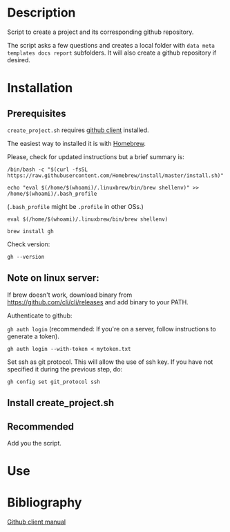 # Description

Script to create a project and its corresponding github repository.

The script asks a few questions and creates a local folder with `data meta templates docs report` subfolders. It will also create a github repository if desired. 

# Installation 

## Prerequisites

`create_project.sh` requires [github client](https://github.com/cli/cli) installed. 

The easiest way to installed it is with [Homebrew](https://brew.sh/). 

Please, check for updated instructions but a brief summary is:

`/bin/bash -c "$(curl -fsSL https://raw.githubusercontent.com/Homebrew/install/master/install.sh)"`

`echo "eval $(/home/$(whoami)/.linuxbrew/bin/brew shellenv)" >> /home/$(whoami)/.bash_profile`

(`.bash_profile` might be `.profile` in other OSs.)

`eval $(/home/$(whoami)/.linuxbrew/bin/brew shellenv)`

`brew install gh`

Check version:

`gh --version`


## Note on linux server:

If brew doesn't work, download binary from https://github.com/cli/cli/releases and add binary to your PATH.


Authenticate to github:

`gh auth login` (recommended: If you're on a server, follow instructions to generate a token).

`gh auth login --with-token < mytoken.txt`

Set ssh as git protocol. This will allow the use of ssh key. If you have not specified it during the previous step, do:

`gh config set git_protocol ssh`




## Install create_project.sh




## Recommended

Add you the script.

# Use



# Bibliography

[Github client manual](https://cli.github.com/manual/)

